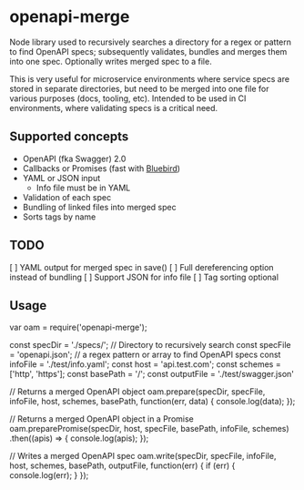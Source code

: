 # openapi-merge

Node library used to recursively searches a directory for a regex or pattern to find OpenAPI specs; subsequently validates, bundles and merges them into one spec. Optionally writes merged spec to a file.

This is very useful for microservice environments where service specs are stored in separate directories, but need to be merged into one file for various purposes (docs, tooling, etc). Intended to be used in CI environments, where validating specs is a critical need.

## Supported concepts

* OpenAPI (fka Swagger) 2.0
* Callbacks or Promises (fast with [Bluebird](http://bluebirdjs.com/))
* YAML or JSON input
  * Info file must be in YAML 
* Validation of each spec
* Bundling of linked files into merged spec 
* Sorts tags by name

## TODO

[ ] YAML output for merged spec in save()
[ ] Full dereferencing option instead of bundling
[ ] Support JSON for info file
[ ] Tag sorting optional

## Usage

  var oam = require('openapi-merge');

  const specDir = './specs/'; // Directory to recursively search
  const specFile = 'openapi.json'; //  a regex pattern or array to find OpenAPI specs
  const infoFile = './test/info.yaml';
  const host = 'api.test.com';
  const schemes = ['http', 'https'];
  const basePath = '/';
  const outputFile = './test/swagger.json'

  // Returns a merged OpenAPI object
  oam.prepare(specDir, specFile, infoFile, host, schemes, basePath, 
    function(err, data) {
      console.log(data);
  });

  // Returns a merged OpenAPI object in a Promise
  oam.preparePromise(specDir, host, specFile, basePath, infoFile, schemes)
    .then((apis) => {
      console.log(apis);
    });

  // Writes a merged OpenAPI spec
  oam.write(specDir, specFile, infoFile, host, schemes, basePath, outputFile, 
    function(err) {
      if (err) {
        console.log(err);
       }
  });

